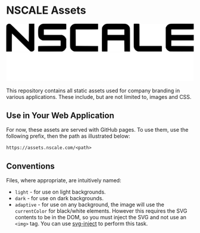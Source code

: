 # NSCALE Assets

![NSCALE Logo](./img/nscale/light/logo.svg#gh-light-mode-only)
![NSCALE Logo](./img/nscale/dark/logo.svg#gh-dark-mode-only)

This repository contains all static assets used for company branding in various applications.
These include, but are not limited to, images and CSS.

## Use in Your Web Application

For now, these assets are served with GitHub pages.
To use them, use the following prefix, then the path as illustrated below:

```
https://assets.nscale.com/<path>
```

## Conventions

Files, where appropriate, are intuitively named:

* `light` - for use on light backgrounds.
* `dark` - for use on dark backgrounds.
* `adaptive` - for use on any background, the image will use the `currentColor` for black/white elements. However this requires the SVG contents to be in the DOM, so you must inject the SVG and not use an `<img>` tag.  You can use [svg-inject](https://github.com/iconfu/svg-inject) to perform this task.
